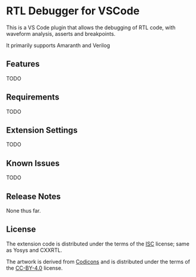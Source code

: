 # RTL Debugger for VSCode

This is a VS Code plugin that allows the debugging of RTL code, with waveform analysis, asserts and breakpoints.

It primarily supports Amaranth and Verilog

## Features

TODO

## Requirements

TODO

## Extension Settings

TODO

## Known Issues

TODO

## Release Notes

None thus far.

## License

The extension code is distributed under the terms of the [ISC](LICENSE.txt) license; same as Yosys and CXXRTL.

The artwork is derived from [Codicons](https://github.com/microsoft/vscode-codicons) and is distributed under the terms of the [CC-BY-4.0](LICENSE-MEDIA.txt) license.
